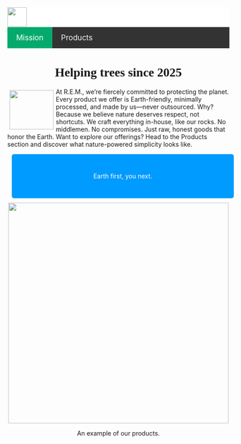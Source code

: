 <!DOCTYPE html>
<html lang="en">
<head>
  <meta charset="UTF-8">
  <meta name="viewport" content="width=device-width, initial-scale=1.0">
  <title>R.e.m</title>
  <style>
    .p {
    float: down;
    text-align: center;
    }
    article {
    background-color: #009bff;
    width: 100%;
    height: 100px;
    color: white;
    border-radius: 5px;
    border: 1px gray;
    margin: 10px;
    text-align: center;
    display: flex;
    justify-content: center;  
    align-items: center;      
   }
    nav {
    background-color:white;
    width: 100%;
    height: 45px
    }
   h1 {
    text-align: center;
    font-family: comfortaa
    }
    .img { 
    float: left;
    border: 1px gray;
    margin: 5px;
    clear: right;
    }
    .topnav {
      background-color: #333;
      overflow: hidden;
    }
      .topnav a {
      float: left;
      color: #f2f2f2;
      text-align: center;
      padding: 14px 20px;
      text-decoration: none;
      font-size: 17px;
    }
    .topnav a:hover {
      background-color: #ddd;
      color: black;
    }
      .topnav a.active {
      background-color: #04AA6D;
      color: white;
    }
  </style>
</head>
<body>
<nav><img src="https://static.vecteezy.com/system/resources/previews/043/765/969/original/tree-logo-design-illustration-vector.jpg" width="44" height="44"></nav>
  <div class="topnav">
    <a class="active" href="index.html">Mission</a>
    <a href="about.html">Products</a>
  </div>
<h1>Helping trees since 2025</h1>
<img class="img" src="https://essextreebrothers.co.uk/wp-content/uploads/2019/08/chelmsford-oak-tree-.jpg" width="100" height="89">
<p>At R.E.M., we’re fiercely committed to protecting the planet. Every product we offer is Earth-friendly, minimally processed, and made by us—never outsourced. Why? Because we believe nature deserves respect, not shortcuts.
We craft everything in-house, like our rocks. No middlemen. No compromises. Just raw, honest goods that honor the Earth.
 Want to explore our offerings?
Head to the Products section and discover what nature-powered simplicity looks like.
</p>
<div style="text-align: center;"><article>Earth first, you next.</article></div>
<div style="text-align: center;">
<img src="https://th.bing.com/th/id/OIP.8B53j0VXB-_r7ZEzmhMJwAHaEv?w=304&h=195&c=7&r=0&o=7&dpr=1.4&pid=1.7&rm=3" width="500" height="500">
</div>
<p class="p">An example of our products.</p>
</body>
</html>


